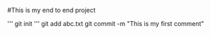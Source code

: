 #This is my end to end project

'''
git init
'''
git add abc.txt
git commit -m "This is my first comment"
